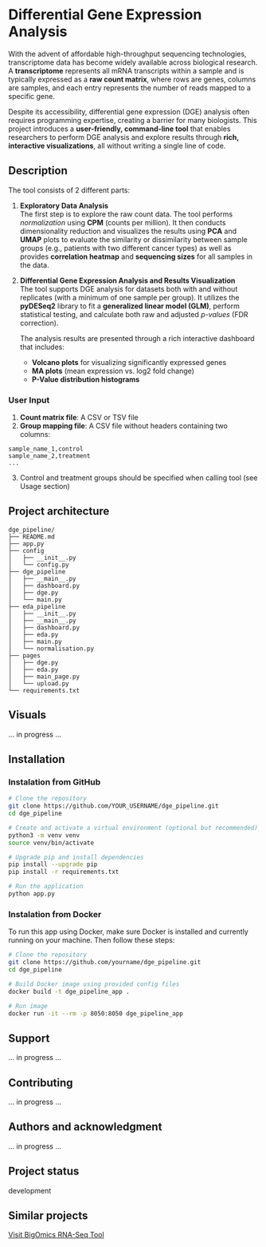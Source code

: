 # Differential Gene Expression Analysis

With the advent of affordable high-throughput sequencing technologies, transcriptome data has become widely available across biological research. A **transcriptome** represents all mRNA transcripts within a sample and is typically expressed as a **raw count matrix**, where rows are genes, columns are samples, and each entry represents the number of reads mapped to a specific gene.

Despite its accessibility, differential gene expression (DGE) analysis often requires programming expertise, creating a barrier for many biologists. This project introduces a **user-friendly, command-line tool** that enables researchers to perform DGE analysis and explore results through **rich, interactive visualizations**, all without writing a single line of code.


## Description

The tool consists of 2 different parts:

1. **Exploratory Data Analysis**  \
   The first step is to explore the raw count data. The tool performs *normalization* using **CPM** (counts per million). It then conducts dimensionality reduction and visualizes the results using **PCA** and **UMAP** plots to evaluate the similarity or dissimilarity between sample groups (e.g., patients with two different cancer types) as well as provides **correlation heatmap** and **sequencing sizes** for all samples in the data.

2. **Differential Gene Expression Analysis and Results Visualization** \
   The tool supports DGE analysis for datasets both with and without replicates (with a minimum of one sample per group). It utilizes the **pyDESeq2** library to fit a **generalized linear model (GLM)**, perform statistical testing, and calculate both raw and adjusted *p-values* (FDR correction).

   The analysis results are presented through a rich interactive dashboard that includes:

   - **Volcano plots** for visualizing significantly expressed genes
   - **MA plots** (mean expression vs. log2 fold change)
   - **P-Value distribution histograms** 

### User Input

1. **Count matrix file**: A CSV or TSV file   
2. **Group mapping file**: A CSV file without headers containing two columns:

```
sample_name_1,control
sample_name_2,treatment
...
```

3. Control and treatment groups should be specified when calling tool (see Usage section)

## Project architecture
```text
dge_pipeline/
├── README.md
├── app.py
├── config
│   ├── __init__.py
│   └── config.py
├── dge_pipeline
│   ├── __main__.py
│   ├── dashboard.py
│   ├── dge.py
│   └── main.py
├── eda_pipeline
│   ├── __init__.py
│   ├── __main__.py
│   ├── dashboard.py
│   ├── eda.py
│   ├── main.py
│   └── normalisation.py
├── pages
│   ├── dge.py
│   ├── eda.py
│   ├── main_page.py
│   └── upload.py
└── requirements.txt
```

## Visuals
... in progress ...

## Installation
### Instalation from GitHub
```bash
# Clone the repository
git clone https://github.com/YOUR_USERNAME/dge_pipeline.git
cd dge_pipeline

# Create and activate a virtual environment (optional but recommended)
python3 -m venv venv
source venv/bin/activate

# Upgrade pip and install dependencies
pip install --upgrade pip
pip install -r requirements.txt

# Run the application
python app.py

```

### Instalation from Docker
To run this app using Docker, make sure Docker is installed and currently running on your machine. Then follow these steps:
```bash
# Clone the repository
git clone https://github.com/yourname/dge_pipeline.git
cd dge_pipeline

# Build Docker image using provided config files
docker build -t dge_pipeline_app .

# Run image
docker run -it --rm -p 8050:8050 dge_pipeline_app
```

## Support
... in progress ...

## Contributing
... in progress ...

## Authors and acknowledgment
... in progress ...


## Project status
development

## Similar projects 
[Visit BigOmics RNA-Seq Tool](https://bigomics.ch/rna-seq-data-analysis)
